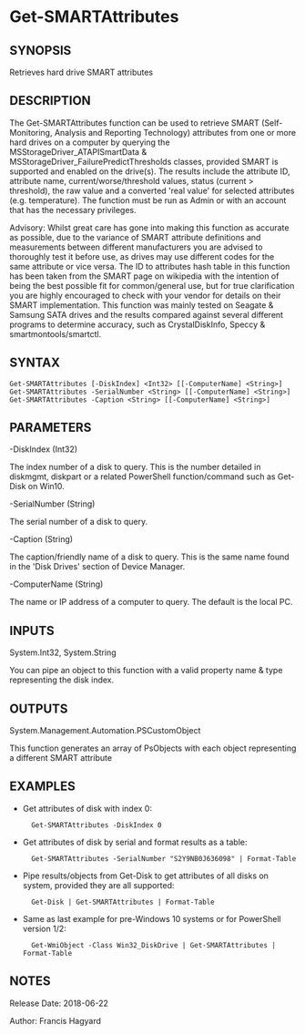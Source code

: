 # Get-SMARTAttributes

SYNOPSIS
--------
Retrieves hard drive SMART attributes

DESCRIPTION
-----------
The Get-SMARTAttributes function can be used to retrieve SMART (Self-Monitoring, Analysis
and Reporting Technology) attributes from one or more hard drives on a computer by
querying the MSStorageDriver_ATAPISmartData & MSStorageDriver_FailurePredictThresholds
classes, provided SMART is supported and enabled on the drive(s). The results include the
attribute ID, attribute name, current/worse/threshold values, status (current > threshold),
the raw value and a converted 'real value' for selected attributes (e.g. temperature).
The function must be run as Admin or with an account that has the necessary privileges.

Advisory: Whilst great care has gone into making this function as accurate as possible, 
due to the variance of SMART attribute definitions and measurements between different 
manufacturers you are advised to thoroughly test it before use, as drives may use different 
codes for the same attribute or vice versa. The ID to attributes hash table in this function 
has been taken from the SMART page on wikipedia with the intention of being the best possible 
fit for common/general use, but for true clarification you are highly encouraged to check
with your vendor for details on their SMART implementation. This function was mainly tested
on Seagate & Samsung SATA drives and the results compared against several different programs
to determine accuracy, such as CrystalDiskInfo, Speccy & smartmontools/smartctl.

SYNTAX
------
    Get-SMARTAttributes [-DiskIndex] <Int32> [[-ComputerName] <String>]
    Get-SMARTAttributes -SerialNumber <String> [[-ComputerName] <String>]
    Get-SMARTAttributes -Caption <String> [[-ComputerName] <String>]

PARAMETERS
----------
-DiskIndex (Int32)

The index number of a disk to query. This is the number detailed in diskmgmt,
diskpart or a related PowerShell function/command such as Get-Disk on Win10.

-SerialNumber (String)

The serial number of a disk to query.

-Caption (String)

The caption/friendly name of a disk to query. This is the same name found in 
the 'Disk Drives' section of Device Manager.

-ComputerName (String)

The name or IP address of a computer to query. The default is the local PC.

INPUTS
------
System.Int32, System.String

You can pipe an object to this function with a valid property name & type
representing the disk index.

OUTPUTS
-------
System.Management.Automation.PSCustomObject

This function generates an array of PsObjects with each object
representing a different SMART attribute

EXAMPLES
--------

- Get attributes of disk with index 0:

        Get-SMARTAttributes -DiskIndex 0

- Get attributes of disk by serial and format results as a table:

        Get-SMARTAttributes -SerialNumber "S2Y9NB0J636098" | Format-Table

- Pipe results/objects from Get-Disk to get attributes of all disks on system, provided they are all supported:

        Get-Disk | Get-SMARTAttributes | Format-Table

- Same as last example for pre-Windows 10 systems or for PowerShell version 1/2:

        Get-WmiObject -Class Win32_DiskDrive | Get-SMARTAttributes | Format-Table

NOTES
-----
Release Date: 2018-06-22

Author: Francis Hagyard
